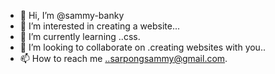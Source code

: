 - 👋 Hi, I’m @sammy-banky
- 👀 I’m interested in creating a website...
- 🌱 I’m currently learning ..css.
- 💞️ I’m looking to collaborate on .creating websites with you..
- 📫 How to reach me ..sarpongsammy@gmail.com.

<!---
sammy-banky/sammy-banky is a ✨ special ✨ repository because its `README.md` (this file) appears on your GitHub profile.
You can click the Preview link to take a look at your changes.
--->
